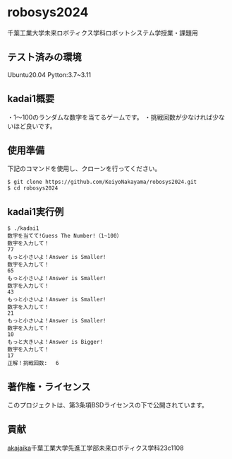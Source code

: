 # robosys2024
千葉工業大学未来ロボティクス学科ロボットシステム学授業・課題用

## テスト済みの環境
Ubuntu20.04
Pytton:3.7~3.11
## kadai1概要
・1～100のランダムな数字を当てるゲームです。
・挑戦回数が少なければ少ないほど良いです。
## 使用準備
下記のコマンドを使用し、クローンを行ってください。
```shell
$ git clone https://github.com/KeiyoNakayama/robosys2024.git
$ cd robosys2024
```
## kadai1実行例
```shell
$ ./kadai1
数字を当てて!Guess The Number!（1~100）
数字を入力して！
77
もっと小さいよ！Answer is Smaller!
数字を入力して！
65
もっと小さいよ！Answer is Smaller!
数字を入力して！
43
もっと小さいよ！Answer is Smaller!
数字を入力して！
21
もっと小さいよ！Answer is Smaller!
数字を入力して！
10
もっと大きいよ！Answer is Bigger!
数字を入力して！
17
正解！挑戦回数:　 6
```

## 著作権・ライセンス
このプロジェクトは、第3条項BSDライセンスの下で公開されています。
## 貢献
[akajaika](https://github.com/akajaika)千葉工業大学先進工学部未来ロボティクス学科23c1108
